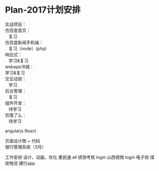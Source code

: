# Plan-2017计划安排<br>
实战项目：<br>
仿百度首页：<br>
    复习<br>
仿百度新闻手机端：<br>
    复习（node）(php)<br>
响应式：<br>
    学习&复习<br>
webapp书城：<br>
    学习&复习<br>
交互动效：<br>
    学习<br>
后台管理：<br>
    复习<br>
组件开发：<br>
    待学习<br>
仿饿了么：<br>
    待学习<br>
    
angularjs
React

页面设计图 + 代码<br/>
银行管理系统（3月）


工作安排
设计，动画，优化
惠民通 all 
绩效考核 login
山西德商 login
电子锁
煤炭物流
建行app


